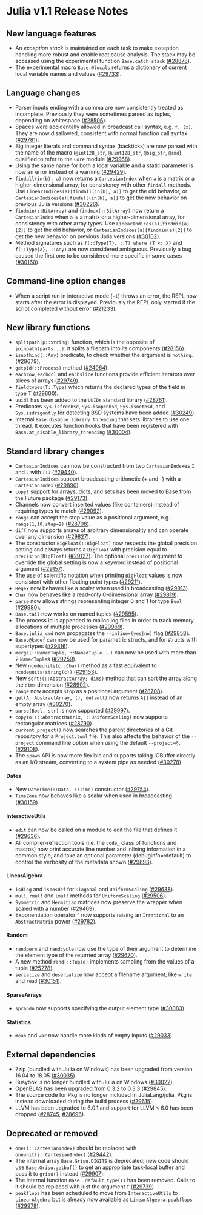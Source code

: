 Julia v1.1 Release Notes
========================

New language features
---------------------

  * An *exception stack* is maintained on each task to make exception handling
    more robust and enable root cause analysis. The stack may be accessed using
    the experimental function `Base.catch_stack` ([#28878](https://github.com/JuliaLang/julia/issues/28878)).
  * The experimental macro `Base.@locals` returns a dictionary of current local variable names
    and values ([#29733](https://github.com/JuliaLang/julia/issues/29733)).

Language changes
----------------

  * Parser inputs ending with a comma are now consistently treated as incomplete.
    Previously they were sometimes parsed as tuples, depending on whitespace ([#28506](https://github.com/JuliaLang/julia/issues/28506)).
  * Spaces were accidentally allowed in broadcast call syntax, e.g. `f. (x)`. They are now
    disallowed, consistent with normal function call syntax ([#29781](https://github.com/JuliaLang/julia/issues/29781)).
  * Big integer literals and command syntax (backticks) are now parsed with the name of
    the macro (`@int128_str`, `@uint128_str`, `@big_str`, `@cmd`) qualified to refer
    to the `Core` module ([#29968](https://github.com/JuliaLang/julia/issues/29968)).
  * Using the same name for both a local variable and a static parameter is now an error instead
    of a warning ([#29429](https://github.com/JuliaLang/julia/issues/29429)).
  * `findall(in(b), a)` now returns a `CartesianIndex` when `a` is a matrix or a higher-dimensional array,
    for consistency with other `findall` methods. Use `LinearIndices(a)[findall(in(b), a)]` to get
    the old behavior, or `CartesianIndices(a)[findall(in(b), a)]` to get the new behavior
    on previous Julia versions ([#30226](https://github.com/JuliaLang/julia/issues/30226)).
  * `findmin(::BitArray)` and `findmax(::BitArray)` now return a `CartesianIndex` when `a` is a matrix
    or a higher-dimensional array, for consistency with other array types.
    Use `LinearIndices(a)[findmin(a)[2]]` to get the old behavior, or `CartesianIndices(a)[findmin(a)[2]]`
    to get the new behavior on previous Julia versions ([#30102](https://github.com/JuliaLang/julia/issues/30102)).
  * Method signatures such as
    `f(::Type{T}, ::T) where {T <: X}` and
    `f(::Type{X}, ::Any)`
    are now considered ambiguous. Previously a bug caused the first one to be considered more specific in
    some cases ([#30160](https://github.com/JuliaLang/julia/issues/30160)).

Command-line option changes
---------------------------

  * When a script run in interactive mode (`-i`) throws an error, the REPL now starts after
    the error is displayed. Previously the REPL only started if the script completed without
    error ([#21233](https://github.com/JuliaLang/julia/issues/21233)).

New library functions
---------------------

  * `splitpath(p::String)` function, which is the opposite of `joinpath(parts...)`: it splits a filepath
    into its components ([#28156](https://github.com/JuliaLang/julia/issues/28156)).
  * `isnothing(::Any)` predicate, to check whether the argument is `nothing`. ([#29679](https://github.com/JuliaLang/julia/issues/29679)).
  * `getpid(::Process)` method ([#24064](https://github.com/JuliaLang/julia/issues/24064)).
  * `eachrow`, `eachcol` and `eachslice` functions provide efficient iterators over slices of arrays ([#29749](https://github.com/JuliaLang/julia/issues/29749)).
  * `fieldtypes(T::Type)` which returns the declared types of the field in type T ([#29600](https://github.com/JuliaLang/julia/issues/29600)).
  * `uuid5` has been added to the `UUIDs` standard library ([#28761](https://github.com/JuliaLang/julia/issues/28761)).
  * Predicates `Sys.isfreebsd`, `Sys.isopenbsd`, `Sys.isnetbsd`, and `Sys.isdragonfly` for
    detecting BSD systems have been added ([#30249](https://github.com/JuliaLang/julia/issues/30249)).
  * Internal `Base.disable_library_threading` that sets libraries to use one thread.
    It executes function hooks that have been registered with
    `Base.at_disable_library_threading` ([#30004](https://github.com/JuliaLang/julia/issues/30004)).

Standard library changes
------------------------

  * `CartesianIndices` can now be constructed from two `CartesianIndex`es `I` and `J` with `I:J` ([#29440](https://github.com/JuliaLang/julia/issues/29440)).
  * `CartesianIndices` support broadcasting arithmetic (+ and -) with a `CartesianIndex` ([#29890](https://github.com/JuliaLang/julia/issues/29890)).
  * `copy!` support for arrays, dicts, and sets has been moved to Base from the Future package ([#29173](https://github.com/JuliaLang/julia/issues/29173)).
  * Channels now convert inserted values (like containers) instead of requiring types to match ([#29092](https://github.com/JuliaLang/julia/issues/29092)).
  * `range` can accept the stop value as a positional argument, e.g. `range(1,10,step=2)` ([#28708](https://github.com/JuliaLang/julia/issues/28708)).
  * `diff` now supports arrays of arbitrary dimensionality and can operate over any dimension ([#29827](https://github.com/JuliaLang/julia/issues/29827)).
  * The constructor `BigFloat(::BigFloat)` now respects the global precision setting and always
    returns a `BigFloat` with precision equal to `precision(BigFloat)` ([#29127](https://github.com/JuliaLang/julia/issues/29127)). The optional
    `precision` argument to override the global setting is now a keyword instead of positional
    argument ([#29157](https://github.com/JuliaLang/julia/issues/29157)).
  * The use of scientific notation when printing `BigFloat` values is now consistent with other floating point
    types ([#29211](https://github.com/JuliaLang/julia/issues/29211)).
  * `Regex` now behaves like a scalar when used in broadcasting ([#29913](https://github.com/JuliaLang/julia/issues/29913)).
  * `Char` now behaves like a read-only 0-dimensional array ([#29819](https://github.com/JuliaLang/julia/issues/29819)).
  * `parse` now allows strings representing integer 0 and 1 for type `Bool` ([#29980](https://github.com/JuliaLang/julia/issues/29980)).
  * `Base.tail` now works on named tuples ([#29595](https://github.com/JuliaLang/julia/issues/29595)).
  * The process id is appended to malloc log files in order to track memory allocations of
    multiple processes ([#29969](https://github.com/JuliaLang/julia/issues/29969)).
  * `Base.julia_cmd` now propagates the `--inline=(yes|no)` flag ([#29858](https://github.com/JuliaLang/julia/issues/29858)).
  * `Base.@kwdef` can now be used for parametric structs, and for structs with supertypes ([#29316](https://github.com/JuliaLang/julia/issues/29316)).
  * `merge(::NamedTuple, ::NamedTuple...)` can now be used with more than 2 `NamedTuple`s ([#29259](https://github.com/JuliaLang/julia/issues/29259)).
  * New `ncodeunits(c::Char)` method as a fast equivalent to `ncodeunits(string(c))` ([#29153](https://github.com/JuliaLang/julia/issues/29153)).
  * New `sort!(::AbstractArray; dims)` method that can sort the array along the `dims` dimension ([#28902](https://github.com/JuliaLang/julia/issues/28902)).
  * `range` now accepts `stop` as a positional argument ([#28708](https://github.com/JuliaLang/julia/issues/28708)).
  * `get(A::AbstractArray, (), default)` now returns `A[]` instead of an empty array ([#30270](https://github.com/JuliaLang/julia/issues/30270)).
  * `parse(Bool, str)` is now supported ([#29997](https://github.com/JuliaLang/julia/issues/29997)).
  * `copyto!(::AbstractMatrix, ::UniformScaling)` now supports rectangular matrices ([#28790](https://github.com/JuliaLang/julia/issues/28790)).
  * `current_project()` now searches the parent directories of a Git repository for a `Project.toml` file.
    This also affects the behavior of the `--project` command line option when using the default
    `--project=@.` ([#29108](https://github.com/JuliaLang/julia/issues/29108)).
  * The `spawn` API is now more flexible and supports taking IOBuffer directly as an I/O stream,
    converting to a system pipe as needed ([#30278](https://github.com/JuliaLang/julia/issues/30278)).

#### Dates
  * New `DateTime(::Date, ::Time)` constructor ([#29754](https://github.com/JuliaLang/julia/issues/29754)).
  * `TimeZone` now behaves like a scalar when used in broadcasting ([#30159](https://github.com/JuliaLang/julia/issues/30159)).

#### InteractiveUtils
  * `edit` can now be called on a module to edit the file that defines it ([#29636](https://github.com/JuliaLang/julia/issues/29636)).
  * All compiler-reflection tools (i.e. the `code_` class of functions and macros) now print accurate
    line number and inlining information in a common style, and take an optional parameter (debuginfo=:default)
    to control the verbosity of the metadata shown ([#29893](https://github.com/JuliaLang/julia/issues/29893)).

#### LinearAlgebra
  * `isdiag` and `isposdef` for `Diagonal` and `UniformScaling` ([#29638](https://github.com/JuliaLang/julia/issues/29638)).
  * `mul!`, `rmul!` and `lmul!` methods for `UniformScaling` ([#29506](https://github.com/JuliaLang/julia/issues/29506)).
  * `Symmetric` and `Hermitian` matrices now preserve the wrapper when scaled with a number ([#29469](https://github.com/JuliaLang/julia/issues/29469)).
  * Exponentiation operator `^` now supports raising an `Irrational` to an `AbstractMatrix` power ([#29782](https://github.com/JuliaLang/julia/issues/29782)).

#### Random
  * `randperm` and `randcycle` now use the type of their argument to determine the element type of
    the returned array ([#29670](https://github.com/JuliaLang/julia/issues/29670)).
  * A new method `rand(::Tuple)` implements sampling from the values of a tuple ([#25278](https://github.com/JuliaLang/julia/issues/25278)).
  * `serialize` and `deserialize` now accept a filename argument, like `write` and `read` ([#30151](https://github.com/JuliaLang/julia/issues/30151)).

#### SparseArrays
  * `sprandn` now supports specifying the output element type ([#30083](https://github.com/JuliaLang/julia/issues/30083)).

#### Statistics
  * `mean` and `var` now handle more kinds of empty inputs ([#29033](https://github.com/JuliaLang/julia/issues/29033)).

External dependencies
---------------------

  * 7zip (bundled with Julia on Windows) has been upgraded from version 16.04 to 18.05 ([#30035](https://github.com/JuliaLang/julia/issues/30035)).
  * Busybox is no longer bundled with Julia on Windows ([#30022](https://github.com/JuliaLang/julia/issues/30022)).
  * OpenBLAS has been upgraded from 0.3.2 to 0.3.3 ([#29845](https://github.com/JuliaLang/julia/issues/29845)).
  * The source code for Pkg is no longer included in JuliaLang/julia. Pkg is instead
    downloaded during the build process ([#29615](https://github.com/JuliaLang/julia/issues/29615)).
  * LLVM has been upgraded to 6.0.1 and support for LLVM < 6.0 has been dropped ([#28745](https://github.com/JuliaLang/julia/issues/28745), [#28696](https://github.com/JuliaLang/julia/issues/28696)).

Deprecated or removed
---------------------

  * `one(i::CartesianIndex)` should be replaced with `oneunit(i::CartesianIndex)` ([#29442](https://github.com/JuliaLang/julia/issues/29442)).
  * The internal array `Base.Grisu.DIGITS` is deprecated; new code should use `Base.Grisu.getbuf()`
    to get an appropriate task-local buffer and pass it to `grisu()` instead ([#29907](https://github.com/JuliaLang/julia/issues/29907)).
  * The internal function `Base._default_type(T)` has been removed. Calls to it should be
    replaced with just the argument `T` ([#29739](https://github.com/JuliaLang/julia/issues/29739)).
  * `peakflops` has been scheduled to move from `InteractiveUtils` to `LinearAlgebra`
    but is already now available as `LinearAlgebra.peakflops` ([#29978](https://github.com/JuliaLang/julia/issues/29978)).

